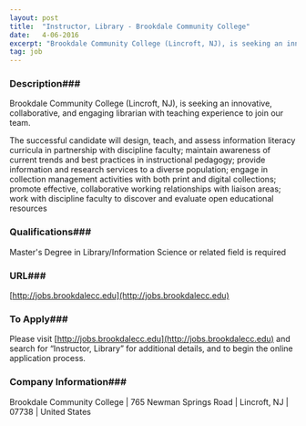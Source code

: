 ```yaml
---
layout: post
title:  "Instructor, Library - Brookdale Community College"
date:   4-06-2016
excerpt: "Brookdale Community College (Lincroft, NJ), is seeking an innovative, collaborative, and engaging librarian with teaching experience to join our team. The successful candidate will design, teach, and assess information literacy curricula in partnership with discipline faculty; maintain awareness of current trends and best practices in instructional pedagogy; provide information and..."
tag: job
---
```


### Description###

Brookdale Community College (Lincroft, NJ), is seeking an innovative, collaborative, and engaging librarian with teaching experience to join our team.  

The successful candidate will design, teach, and assess information literacy curricula in partnership with discipline faculty; maintain awareness of current trends and best practices in instructional pedagogy; provide information and research services to a diverse population; engage in collection management activities with both print and digital collections; promote effective, collaborative working relationships with liaison areas; work with discipline faculty to discover and evaluate open educational resources  





### Qualifications###

Master's Degree in Library/Information Science or related field is required 






### URL###

[http://jobs.brookdalecc.edu](http://jobs.brookdalecc.edu)

### To Apply###

Please visit [http://jobs.brookdalecc.edu](http://jobs.brookdalecc.edu) and search for “Instructor, Library” for additional details, and to begin the online application process.


### Company Information###

Brookdale Community College | 765 Newman Springs Road | Lincroft, NJ | 07738 | United States



